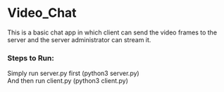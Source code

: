 #   Video_Chat
This is a basic chat app in which client can send the video frames to the server and the server administrator can stream it.
<h3>Steps to Run:</h3>
Simply run server.py first (python3 server.py)<br>
And then run client.py (python3 client.py)
